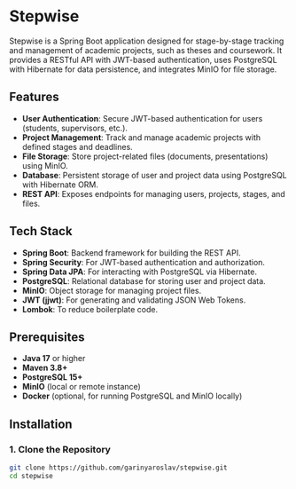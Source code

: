 # Stepwise

Stepwise is a Spring Boot application designed for stage-by-stage tracking and management of academic projects, such as theses and coursework. It provides a RESTful API with JWT-based authentication, uses PostgreSQL with Hibernate for data persistence, and integrates MinIO for file storage.

## Features

- **User Authentication**: Secure JWT-based authentication for users (students, supervisors, etc.).
- **Project Management**: Track and manage academic projects with defined stages and deadlines.
- **File Storage**: Store project-related files (documents, presentations) using MinIO.
- **Database**: Persistent storage of user and project data using PostgreSQL with Hibernate ORM.
- **REST API**: Exposes endpoints for managing users, projects, stages, and files.

## Tech Stack

- **Spring Boot**: Backend framework for building the REST API.
- **Spring Security**: For JWT-based authentication and authorization.
- **Spring Data JPA**: For interacting with PostgreSQL via Hibernate.
- **PostgreSQL**: Relational database for storing user and project data.
- **MinIO**: Object storage for managing project files.
- **JWT (jjwt)**: For generating and validating JSON Web Tokens.
- **Lombok**: To reduce boilerplate code.

## Prerequisites

- **Java 17** or higher
- **Maven 3.8+**
- **PostgreSQL 15+**
- **MinIO** (local or remote instance)
- **Docker** (optional, for running PostgreSQL and MinIO locally)

## Installation

### 1. Clone the Repository

```bash
git clone https://github.com/garinyaroslav/stepwise.git
cd stepwise
```
